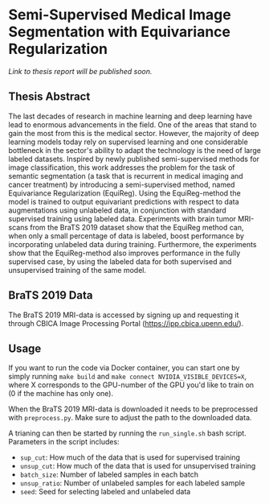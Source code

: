 # Semi-Supervised Medical Image Segmentation with Equivariance Regularization
*Link to thesis report will be published soon.*

## Thesis Abstract
The last decades of research in machine learning and deep learning have lead to enormous advancements in the field. One of the areas that stand to gain the most from this is the medical sector. However, the majority of deep learning models today rely on supervised learning and one considerable bottleneck in the sector's ability to adapt the technology is the need of large labeled datasets. Inspired by newly published semi-supervised methods for image classification, this work addresses the problem for the task of semantic segmentation (a task that is recurrent in medical imaging and cancer treatment) by introducing a semi-supervised method, named Equivariance Regularization (EquiReg). Using the EquiReg-method the model is trained to output equivariant predictions with respect to data augmentations using unlabeled data, in conjunction with standard supervised training using labeled data. Experiments with brain tumor MRI-scans from the BraTS 2019 dataset show that the EquiReg method can, when only a small percentage of data is labeled, boost performance by incorporating unlabeled data during training. Furthermore, the experiments show that the EquiReg-method also improves performance in the fully supervised case, by using the labeled data for both supervised and unsupervised training of the same model.

## BraTS 2019 Data
The BraTS 2019 MRI-data is accessed by signing up and requesting it through CBICA Image Processing Portal (https://ipp.cbica.upenn.edu/).

## Usage
If you want to run the code via Docker container, you can start one by simply running `make build` and `make connect NVIDIA_VISIBLE_DEVICES=X`, where X corresponds to the GPU-number of the GPU you'd like to train on (0 if the machine has only one).

When the BraTS 2019 MRI-data is downloaded it needs to be preprocessed with `preprocess.py`. Make sure to adjust the path to the downloaded data. 

A trianing can then be started by running the `run_single.sh` bash script. Parameters in the script includes:

* `sup_cut`: How much of the data that is used for supervised training
* `unsup_cut`: How much of the data that is used for unsupervised training
* `batch_size`: Number of labeled samples in each batch
* `unsup_ratio`: Number of unlabeled samples for each labeled sample
* `seed`: Seed for selecting labeled and unlabeled data
